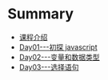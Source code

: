 # Summary

* [课程介绍](README.md)
* [Day01---初探 javascript](day01.md)
* [Day02---变量和数据类型](day02bian-liang-he-shu-ju-lei-xing.md)
* [Day03---选择语句](day03xuan-ze-yu-ju.md)

